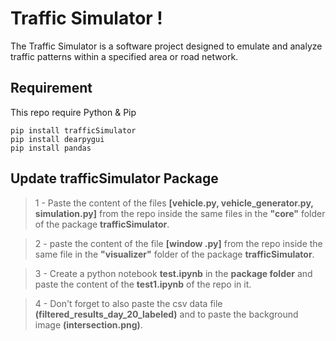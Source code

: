 # Traffic Simulator !

 The Traffic Simulator is a software project designed to emulate and analyze traffic patterns within a specified area or road network.

## Requirement

This repo require Python & Pip

    pip install trafficSimulator
    pip install dearpygui
    pip install pandas

## Update trafficSimulator Package

> 1 - Paste the content of the files **[vehicle.py, vehicle_generator.py, simulation.py]** from the repo inside the same files in the **"core"** folder of the package **trafficSimulator**. 

> 2 - paste the content of the file **[window .py]** from the repo inside the same file in the **"visualizer"** folder of the package **trafficSimulator**. 

> 3 - Create a python notebook **test.ipynb** in the **package folder** and paste the content of the **test1.ipynb** of the repo in it. 

> 4 - Don't forget to also paste the csv data file **(filtered_results_day_20_labeled)** and to paste the background image **(intersection.png)**.
